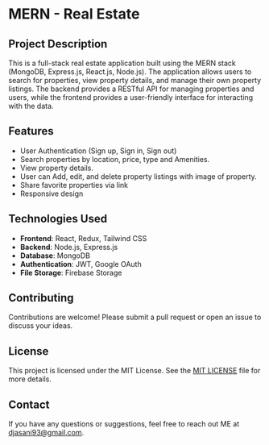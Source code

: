 
# MERN - Real Estate  

## Project Description

This is a full-stack real estate application built using the MERN stack (MongoDB, Express.js, React.js, Node.js). The application allows users to search for properties, view property details, and manage their own property listings.
The backend provides a RESTful API for managing properties and users, while the frontend provides a user-friendly interface for interacting with the data.

## Features

- User Authentication (Sign up, Sign in, Sign out)
- Search properties by location, price, type and Amenities.
- View property details.
- User can Add, edit, and delete property listings with image of property.
- Share favorite properties via link
- Responsive design

## Technologies Used

- **Frontend**: React, Redux, Tailwind CSS
- **Backend**: Node.js, Express.js
- **Database**: MongoDB
- **Authentication**: JWT, Google OAuth
- **File Storage**: Firebase Storage

## Contributing

Contributions are welcome! Please submit a pull request or open an issue to discuss your ideas.

## License

This project is licensed under the MIT License. See the [MIT LICENSE](LICENSE) file for more details.

## Contact

If you have any questions or suggestions, feel free to reach out ME at djasani93@gmail.com.
